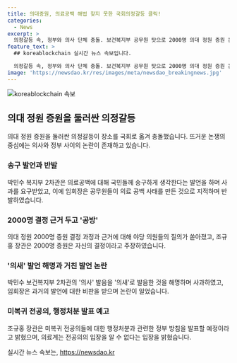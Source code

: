 ```yaml
---
title: 의대증원, 의료공백 해법 찾지 못한 국회의정갈등 클릭!
categories:
  - News
excerpt: >
  의정갈등 속, 정부와 의사 단체 충돌. 보건복지부 공무원 탓으로 2000명 의대 정원 증원 논란. 공방 속에서 장관과 의사회장의 입장 충돌. 근거 논란과 공백 사태로 갈리는 의견. 의사회장의 거친 발언과 차관의 발음 논란. 미복귀 전공의 행정처분 논의 및 정부 방침에 대한 의료계 입장. 
feature_text: >
  ## koreablockchain 실시간 뉴스 속보입니다.

  의정갈등 속, 정부와 의사 단체 충돌. 보건복지부 공무원 탓으로 2000명 의대 정원 증원 논란. 공방 속에서 장관과 의사회장의 입장 충돌. 근거 논란과 공백 사태로 갈리는 의견. 의사회장의 거친 발언과 차관의 발음 논란. 미복귀 전공의 행정처분 논의 및 정부 방침에 대한 의료계 입장. 
image: 'https://newsdao.kr/res/images/meta/newsdao_breakingnews.jpg'
---
```


<p><img src="https://newsdao.kr/res/images/meta/newsdao_breakingnews.jpg" alt="koreablockchain 속보" /></p>

<h2 data-ke-size="size26">의대 정원 증원을 둘러싼 의정갈등</h2>

<p data-ke-size="size16">의대 정원 증원을 둘러싼 의정갈등이 장소를 국회로 옮겨 충돌했습니다. 뜨거운 논쟁의 중심에는 의사와 정부 사이의 논란이 존재하고 있습니다.</p>

<h3>송구 발언과 반발</h3>

<p data-ke-size="size16">박민수 복지부 2차관은 의료공백에 대해 국민들께 송구하게 생각한다는 발언을 하며 사과를 요구받았고, 이에 임회장은 공무원들이 의료 공백 사태를 만든 것으로 지적하며 반발하였습니다.</p>

<h3>2000명 결정 근거 두고 '공방'</h3>

<p data-ke-size="size16">의대 정원 2000명 증원 결정 과정과 근거에 대해 야당 의원들의 질의가 쏟아졌고, 조규홍 장관은 2000명 증원은 자신의 결정이라고 주장하였습니다.</p>

<h3>'의새' 발언 해명과 거친 발언 논란</h3>

<p data-ke-size="size16">박민수 보건복지부 2차관의 '의사' 발음을 '의새'로 발음한 것을 해명하며 사과하였고, 임회장은 과거의 발언에 대한 비판을 받으며 논란이 일었습니다.</p>

<h3>미복귀 전공의, 행정처분 발표 예고</h3>

<p data-ke-size="size16">조규홍 장관은 미복귀 전공의들에 대한 행정처분과 관련한 정부 방침을 발표할 예정이라고 밝혔으며, 의료계는 전공의의 입장을 알 수 없다는 입장을 밝혔습니다.</p>
실시간 뉴스 속보는, <a href="https://newsdao.kr" rel="dofollow">https://newsdao.kr</a>


